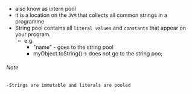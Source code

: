 - also know as intern pool
- it is a location on the `JVM` that collects all common strings in a programme
- String pool contains all `literal values` and `constants` that appear on your program.
	- e.g.
		- "name" - goes to the string pool
		- myObject.toString()-> does not go to the string poo;

###### Note
	-Strings are immutable and literals are pooled


